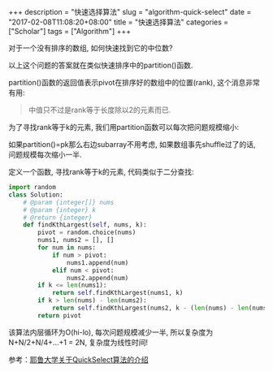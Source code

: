 +++
description = "快速选择算法"
slug = "algorithm-quick-select"
date = "2017-02-08T11:08:20+08:00"
title = "快速选择算法"
categories = ["Scholar"]
tags = ["Algorithm"]
+++

对于一个没有排序的数组, 如何快速找到它的中位数?

以上这个问题的答案就在类似快速排序中的partition()函数.

partition()函数的返回值表示pivot在排序好的数组中的位置(rank), 这个消息非常有用: 

> 中值只不过是rank等于长度除以2的元素而已.

为了寻找rank等于k的元素, 我们用partition函数可以每次把问题规模缩小: 

如果partition()=pk那么右边subarray不用考虑, 如果数组事先shuffle过了的话, 问题规模每次缩小一半.

定义一个函数, 寻找rank等于k的元素, 代码类似于二分查找:

```python
import random
class Solution:
    # @param {integer[]} nums
    # @param {integer} k
    # @return {integer}
    def findKthLargest(self, nums, k):
        pivot = random.choice(nums)
        nums1, nums2 = [], []
        for num in nums:
            if num > pivot:
                nums1.append(num)
            elif num < pivot:
                nums2.append(num)
        if k <= len(nums1):
            return self.findKthLargest(nums1, k)
        if k > len(nums) - len(nums2):
            return self.findKthLargest(nums2, k - (len(nums) - len(nums2)))
        return pivot
```

该算法内层循环为O(hi-lo), 每次问题规模减少一半, 所以复杂度为N+N/2+N/4+...+1 = 2N, 复杂度为线性时间!

参考：[耶鲁大学关于QuickSelect算法的介绍](http://www.cs.yale.edu/homes/aspnes/pinewiki/QuickSelect.html)
